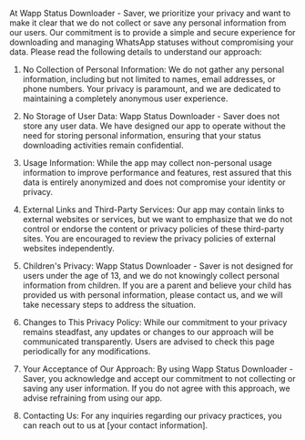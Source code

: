 At Wapp Status Downloader - Saver, we prioritize your privacy and want to make it clear that we do not collect or save any personal information from our users. Our commitment is to provide a simple and secure experience for downloading and managing WhatsApp statuses without compromising your data. Please read the following details to understand our approach:

1. No Collection of Personal Information:
We do not gather any personal information, including but not limited to names, email addresses, or phone numbers. Your privacy is paramount, and we are dedicated to maintaining a completely anonymous user experience.

2. No Storage of User Data:
Wapp Status Downloader - Saver does not store any user data. We have designed our app to operate without the need for storing personal information, ensuring that your status downloading activities remain confidential.

3. Usage Information:
While the app may collect non-personal usage information to improve performance and features, rest assured that this data is entirely anonymized and does not compromise your identity or privacy.

4. External Links and Third-Party Services:
Our app may contain links to external websites or services, but we want to emphasize that we do not control or endorse the content or privacy policies of these third-party sites. You are encouraged to review the privacy policies of external websites independently.

5. Children's Privacy:
Wapp Status Downloader - Saver is not designed for users under the age of 13, and we do not knowingly collect personal information from children. If you are a parent and believe your child has provided us with personal information, please contact us, and we will take necessary steps to address the situation.

6. Changes to This Privacy Policy:
While our commitment to your privacy remains steadfast, any updates or changes to our approach will be communicated transparently. Users are advised to check this page periodically for any modifications.

7. Your Acceptance of Our Approach:
By using Wapp Status Downloader - Saver, you acknowledge and accept our commitment to not collecting or saving any user information. If you do not agree with this approach, we advise refraining from using our app.

8. Contacting Us:
For any inquiries regarding our privacy practices, you can reach out to us at [your contact information].
